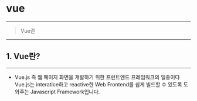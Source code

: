 # vue

------------
>  Vue란



------------
## 1. Vue란?
------------
  * Vue.js 즉 웹 페이지 화면을 개발하기 위한 프런트엔드 프레임워크의 일종이다
    Vue.js는 interatice하고 reactive한 Web Frontend를 쉽게 빌드할 수 있도록 도와주는 Javascript Framework입니다.
  
  
